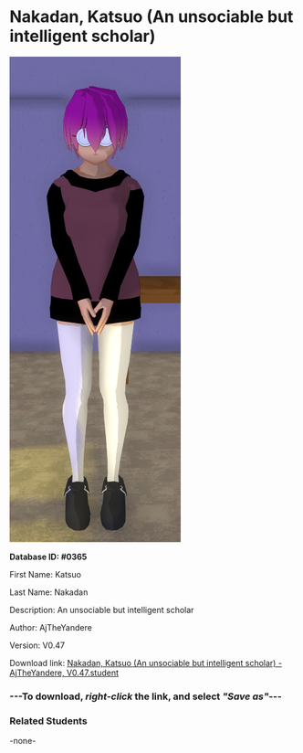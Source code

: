 # Nakadan, Katsuo (An unsociable but intelligent scholar)

<img src="Files/Images/Nakadan, Katsuo (An unsociable but intelligent scholar).png" title="Nakadan, Katsuo (An unsociable but intelligent scholar) - AjTheYandere, V0.47">

**Database ID: #0365**

First Name: Katsuo

Last Name: Nakadan

Description: An unsociable but intelligent scholar

Author: AjTheYandere

Version: V0.47

Download link: <a href="https://raw.githubusercontent.com/Arbiter1223/Daigaku-Gurashi-Custom-Students/master/Files/Studen%20Files/Nakadan%2C%20Katsuo%20(An%20unsociable%20but%20intelligent%20scholar)%20-%20AjTheYandere%2C%20V0.47.student">Nakadan, Katsuo (An unsociable but intelligent scholar) - AjTheYandere, V0.47.student</a>

### ---**To download, _right-click_ the link, and select _"Save as"_**---

### Related Students

-none-
